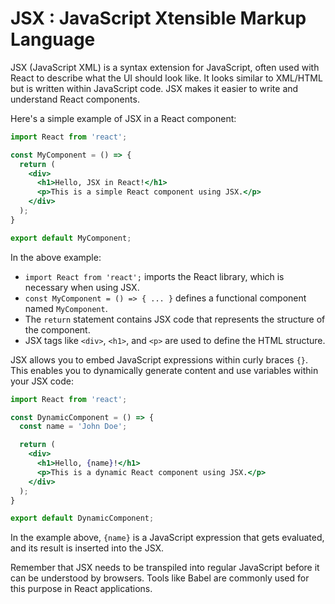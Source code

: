 # JSX : JavaScript Xtensible Markup Language
JSX (JavaScript XML) is a syntax extension for JavaScript, often used with React to describe what the UI should look like. It looks similar to XML/HTML but is written within JavaScript code. JSX makes it easier to write and understand React components.

Here's a simple example of JSX in a React component:

```jsx
import React from 'react';

const MyComponent = () => {
  return (
    <div>
      <h1>Hello, JSX in React!</h1>
      <p>This is a simple React component using JSX.</p>
    </div>
  );
}

export default MyComponent;
```

In the above example:

- `import React from 'react';` imports the React library, which is necessary when using JSX.
- `const MyComponent = () => { ... }` defines a functional component named `MyComponent`.
- The `return` statement contains JSX code that represents the structure of the component.
- JSX tags like `<div>`, `<h1>`, and `<p>` are used to define the HTML structure.

JSX allows you to embed JavaScript expressions within curly braces `{}`. This enables you to dynamically generate content and use variables within your JSX code:

```jsx
import React from 'react';

const DynamicComponent = () => {
  const name = 'John Doe';

  return (
    <div>
      <h1>Hello, {name}!</h1>
      <p>This is a dynamic React component using JSX.</p>
    </div>
  );
}

export default DynamicComponent;
```

In the example above, `{name}` is a JavaScript expression that gets evaluated, and its result is inserted into the JSX.

Remember that JSX needs to be transpiled into regular JavaScript before it can be understood by browsers. Tools like Babel are commonly used for this purpose in React applications.